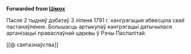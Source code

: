 **Forwarded from [Цімох](https://t.me/Tusajas)**

Пасля 2 тыдняў дэбатаў 3 ліпеня 1791 г. кангрэгацыя абвесціла сваё пастанаўленне.
Большасць артыкулаў кангрэгацыі датычылася арганізацыі праваслаўнай царквы ў Рэчы Паспалітай.

[[@ святазнаўства]]
